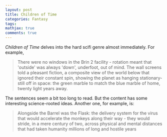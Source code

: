```yaml
---
layout: post
title: Children of Time
categories: Fantasy
tags:
mathjax: true
comments: true
---
```



*Children of Time* delves into the hard scifi genre almost immediately. For example,

>There were no windows in the Brin 2 facility - rotation meant that 'outside' was always 'down', underfoot, out of mind. The wall screens told a pleasant fiction, a composite view of the world below that ignored their constant spin, showing the planet as hanging stationary-still off in space: the green marble to match the blue marble of home, twenty light years away.

The sentences seem a bit too long to read. But the content has some interesting science-rooted ideas. Another one, for example, is:

>Alongside the Barrel was the Flask: the delivery system for the virus that would accelerate the monkeys along their way - they would stride, in a mere century of two, across physical and mental distances that had taken humanity millions of long and hostile years



